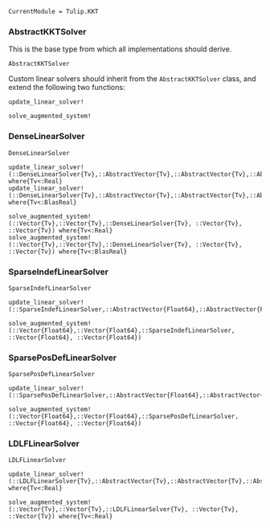 ```@meta
CurrentModule = Tulip.KKT
```

### AbstractKKTSolver

This is the base type from which all implementations should derive.

```@docs
AbstractKKTSolver
```

Custom linear solvers should inherit from the `AbstractKKTSolver` class,
and extend the following two functions:

```@docs
update_linear_solver!
```

```@docs
solve_augmented_system!
```

### DenseLinearSolver

```@docs
DenseLinearSolver
```

```@docs
update_linear_solver!(::DenseLinearSolver{Tv},::AbstractVector{Tv},::AbstractVector{Tv},::AbstractVector{Tv}) where{Tv<:Real}
update_linear_solver!(::DenseLinearSolver{Tv},::AbstractVector{Tv},::AbstractVector{Tv},::AbstractVector{Tv}) where{Tv<:BlasReal}
```

```@docs
solve_augmented_system!(::Vector{Tv},::Vector{Tv},::DenseLinearSolver{Tv}, ::Vector{Tv}, ::Vector{Tv}) where{Tv<:Real}
solve_augmented_system!(::Vector{Tv},::Vector{Tv},::DenseLinearSolver{Tv}, ::Vector{Tv}, ::Vector{Tv}) where{Tv<:BlasReal}
```

### SparseIndefLinearSolver

```@docs
SparseIndefLinearSolver
```

```@docs
update_linear_solver!(::SparseIndefLinearSolver,::AbstractVector{Float64},::AbstractVector{Float64},::AbstractVector{Float64})
```

```@docs
solve_augmented_system!(::Vector{Float64},::Vector{Float64},::SparseIndefLinearSolver, ::Vector{Float64}, ::Vector{Float64})
```



### SparsePosDefLinearSolver

```@docs
SparsePosDefLinearSolver
```

```@docs
update_linear_solver!(::SparsePosDefLinearSolver,::AbstractVector{Float64},::AbstractVector{Float64},::AbstractVector{Float64})
```

```@docs
solve_augmented_system!(::Vector{Float64},::Vector{Float64},::SparsePosDefLinearSolver, ::Vector{Float64}, ::Vector{Float64})
```

### LDLFLinearSolver

```@docs
LDLFLinearSolver
```

```@docs
update_linear_solver!(::LDLFLinearSolver{Tv},::AbstractVector{Tv},::AbstractVector{Tv},::AbstractVector{Tv}) where{Tv<:Real}
```

```@docs
solve_augmented_system!(::Vector{Tv},::Vector{Tv},::LDLFLinearSolver{Tv}, ::Vector{Tv}, ::Vector{Tv}) where{Tv<:Real}
```